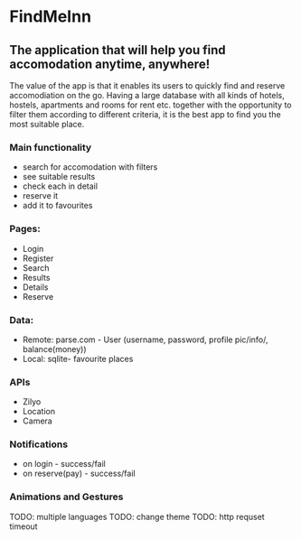 # FindMeInn
## The application that will help you find accomodation anytime, anywhere!

The value of the app is that it enables its users to quickly find and reserve accomodiation on the go. 
Having a large database with all kinds of hotels, hostels, apartments and rooms for rent etc. together with the opportunity 
to filter them according to different criteria, it is the best app to find you the most suitable place. 

### Main functionality
* search for accomodation with filters
* see suitable results
* check each in detail
* reserve it 
* add it to favourites

### Pages:
* Login
* Register
* Search
* Results
* Details
* Reserve

### Data:
* Remote: parse.com - User (username, password, profile pic/info/, balance(money))
* Local: sqlite- favourite places

### APIs
* Zilyo
* Location
* Camera

### Notifications
* on login - success/fail
* on reserve(pay) - success/fail

### Animations and Gestures

TODO: multiple languages
TODO: change theme
TODO: http requset timeout
